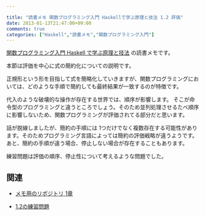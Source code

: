 ```yaml
---

title: "読書メモ 関数プログラミング入門 Haskellで学ぶ原理と技法 1.2 評価"
date: 2013-01-13T21:47:00+09:00
comments: true
categories: ["Haskell","読書メモ","関数プログラミング入門"]
---
```


[関数プログラミング入門 Haskell で学ぶ原理と技法](http://www.amazon.co.jp/gp/product/427406896X/ref=as_li_ss_tl?ie=UTF8&camp=247&creative=7399&creativeASIN=427406896X&linkCode=as2&tag=eiel-22) の読書メモです。


本節は評価を中心に式の簡約化についての説明です。

正規形という形を目指して式を簡略化していきますが、関数プログラミングにおいては、どのような手順で簡約しても最終結果が一致するのが特徴です。

代入のような破壊的な操作が存在する世界では、順序が影響します。
そこが命令型のプログラミングと違うところでしょう。そのため並列処理させるたべ順序に影響しないため、関数プログラミングが評価されてる部分だと思います。

話が脱線しましたが、簡約の手順には 1つだけでなく複数存在する可能性があります。そのためプログラミング言語によっては簡約の評価戦略が違うようです。
あと、簡約の手順が違う場合、停止しない場合が存在することもあります。

練習問題は評価の順序、停止性について考えるような問題でした。

## 関連

* [メモ用のリポジトリ 1章](https://github.com/eiel/Introduction-to-Functional-Programming-using-Haskell/blob/master/1/index.org)

* [1.2の練習問題](https://github.com/eiel/Introduction-to-Functional-Programming-using-Haskell/blob/master/1/1.2.md)
